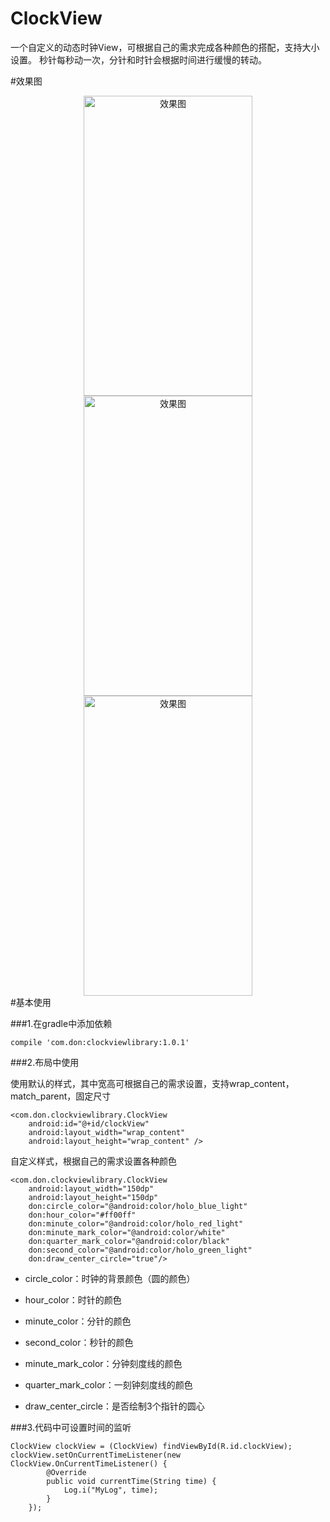 # ClockView
一个自定义的动态时钟View，可根据自己的需求完成各种颜色的搭配，支持大小设置。
秒针每秒动一次，分针和时针会根据时间进行缓慢的转动。

#效果图
<div  align="center">
<img src="https://github.com/zhijieeeeee/ClockView/blob/master/screenshot/pre1.png" width = "270" height = "480" alt="效果图" />
<img src="https://github.com/zhijieeeeee/ClockView/blob/master/screenshot/pre2.png" width = "270" height = "480" alt="效果图" />
<img src="https://github.com/zhijieeeeee/ClockView/blob/master/screenshot/pre3.png" width = "270" height = "480" alt="效果图" />
</div>
#基本使用

###1.在gradle中添加依赖
	
	compile 'com.don:clockviewlibrary:1.0.1'

###2.布局中使用

使用默认的样式，其中宽高可根据自己的需求设置，支持wrap\_content，match\_parent，固定尺寸

	<com.don.clockviewlibrary.ClockView
        android:id="@+id/clockView"
        android:layout_width="wrap_content"
        android:layout_height="wrap_content" />

自定义样式，根据自己的需求设置各种颜色
	
	<com.don.clockviewlibrary.ClockView
        android:layout_width="150dp"
        android:layout_height="150dp"
        don:circle_color="@android:color/holo_blue_light"
        don:hour_color="#ff00ff"
        don:minute_color="@android:color/holo_red_light"
        don:minute_mark_color="@android:color/white"
        don:quarter_mark_color="@android:color/black"
        don:second_color="@android:color/holo_green_light" 
		don:draw_center_circle="true"/>


* circle\_color：时钟的背景颜色（圆的颜色）

* hour\_color：时针的颜色

* minute\_color：分针的颜色

* second\_color：秒针的颜色

* minute\_mark\_color：分钟刻度线的颜色

* quarter\_mark\_color：一刻钟刻度线的颜色

* draw\_center\_circle：是否绘制3个指针的圆心



###3.代码中可设置时间的监听

	ClockView clockView = (ClockView) findViewById(R.id.clockView);
    clockView.setOnCurrentTimeListener(new ClockView.OnCurrentTimeListener() {
            @Override
            public void currentTime(String time) {
                Log.i("MyLog", time);
            }
        });

